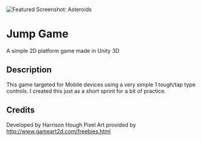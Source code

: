![Featured Screenshot: Asteroids](http://harrisonhough.com/wp-content/uploads/2017/09/Jump-game.png)

# Jump Game
A simple 2D platform game made in Unity 3D

## Description
This game targeted for Mobile devices using a very simple 1 tough/tap type controls. I created this just as a short sprint for a bit of practice.

## Credits
Developed by Harrison Hough
Pixel Art provided by http://www.gameart2d.com/freebies.html 
